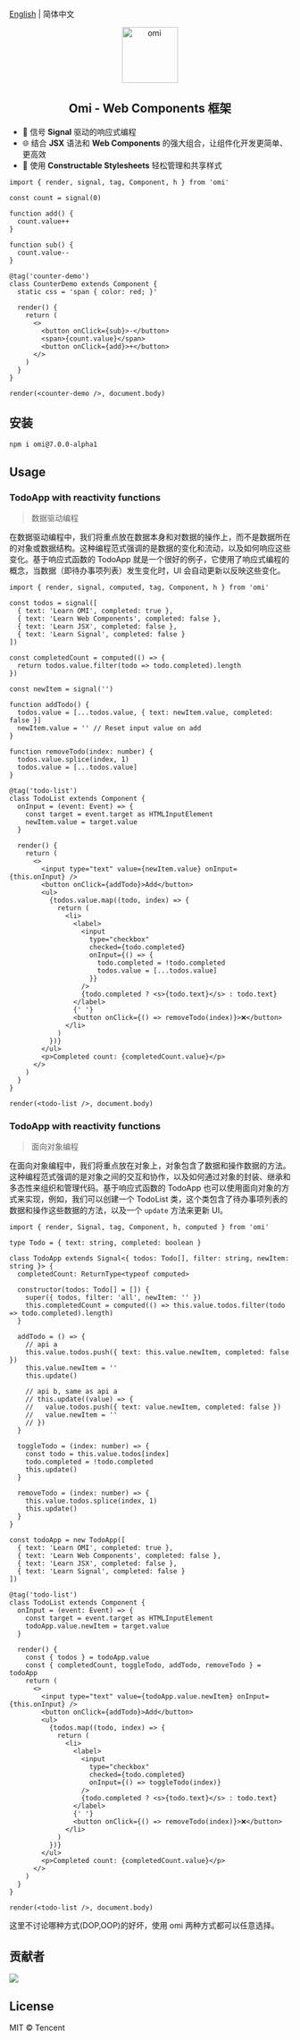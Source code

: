 [English](./README.md) | 简体中文 

<p align="center"><img src="https://tencent.github.io/omi/assets/logo.svg" alt="omi" width="100"/></p>
<h2 align="center">Omi - Web Components 框架</h2>

- 📶 信号 **Signal** 驱动的响应式编程
- 🌐 结合 **JSX** 语法和 **Web Components** 的强大组合，让组件化开发更简单、更高效
- 💒 使用 **Constructable Stylesheets** 轻松管理和共享样式

```tsx
import { render, signal, tag, Component, h } from 'omi'

const count = signal(0)

function add() {
  count.value++
}

function sub() {
  count.value--
}

@tag('counter-demo')
class CounterDemo extends Component {
  static css = 'span { color: red; }'

  render() {
    return (
      <>
        <button onClick={sub}>-</button>
        <span>{count.value}</span>
        <button onClick={add}>+</button>
      </>
    )
  }
}

render(<counter-demo />, document.body)
```


## 安装

```bash
npm i omi@7.0.0-alpha1
```


## Usage

### TodoApp with reactivity functions

> 数据驱动编程

在数据驱动编程中，我们将重点放在数据本身和对数据的操作上，而不是数据所在的对象或数据结构。这种编程范式强调的是数据的变化和流动，以及如何响应这些变化。基于响应式函数的 TodoApp 就是一个很好的例子，它使用了响应式编程的概念，当数据（即待办事项列表）发生变化时，UI 会自动更新以反映这些变化。


```tsx
import { render, signal, computed, tag, Component, h } from 'omi'

const todos = signal([
  { text: 'Learn OMI', completed: true },
  { text: 'Learn Web Components', completed: false },
  { text: 'Learn JSX', completed: false },
  { text: 'Learn Signal', completed: false }
])

const completedCount = computed(() => {
  return todos.value.filter(todo => todo.completed).length
})

const newItem = signal('')

function addTodo() {
  todos.value = [...todos.value, { text: newItem.value, completed: false }]
  newItem.value = '' // Reset input value on add
}

function removeTodo(index: number) {
  todos.value.splice(index, 1)
  todos.value = [...todos.value]
}

@tag('todo-list')
class TodoList extends Component {
  onInput = (event: Event) => {
    const target = event.target as HTMLInputElement
    newItem.value = target.value
  }

  render() {
    return (
      <>
        <input type="text" value={newItem.value} onInput={this.onInput} />
        <button onClick={addTodo}>Add</button>
        <ul>
          {todos.value.map((todo, index) => {
            return (
              <li>
                <label>
                  <input
                    type="checkbox"
                    checked={todo.completed}
                    onInput={() => {
                      todo.completed = !todo.completed
                      todos.value = [...todos.value]
                    }}
                  />
                  {todo.completed ? <s>{todo.text}</s> : todo.text}
                </label>
                {' '}
                <button onClick={() => removeTodo(index)}>❌</button>
              </li>
            )
          })}
        </ul>
        <p>Completed count: {completedCount.value}</p>
      </>
    )
  }
}

render(<todo-list />, document.body)
```


### TodoApp with reactivity functions

> 面向对象编程

在面向对象编程中，我们将重点放在对象上，对象包含了数据和操作数据的方法。这种编程范式强调的是对象之间的交互和协作，以及如何通过对象的封装、继承和多态性来组织和管理代码。基于响应式函数的 TodoApp 也可以使用面向对象的方式来实现，例如，我们可以创建一个 TodoList 类，这个类包含了待办事项列表的数据和操作这些数据的方法，以及一个 `update` 方法来更新 UI。



```tsx
import { render, Signal, tag, Component, h, computed } from 'omi'

type Todo = { text: string, completed: boolean }

class TodoApp extends Signal<{ todos: Todo[], filter: string, newItem: string }> {
  completedCount: ReturnType<typeof computed>

  constructor(todos: Todo[] = []) {
    super({ todos, filter: 'all', newItem: '' })
    this.completedCount = computed(() => this.value.todos.filter(todo => todo.completed).length)
  }

  addTodo = () => {
    // api a
    this.value.todos.push({ text: this.value.newItem, completed: false })
    this.value.newItem = ''
    this.update()

    // api b, same as api a
    // this.update((value) => {
    //   value.todos.push({ text: value.newItem, completed: false })
    //   value.newItem = ''
    // })
  }

  toggleTodo = (index: number) => {
    const todo = this.value.todos[index]
    todo.completed = !todo.completed
    this.update()
  }

  removeTodo = (index: number) => {
    this.value.todos.splice(index, 1)
    this.update()
  }
}

const todoApp = new TodoApp([
  { text: 'Learn OMI', completed: true },
  { text: 'Learn Web Components', completed: false },
  { text: 'Learn JSX', completed: false },
  { text: 'Learn Signal', completed: false }
])

@tag('todo-list')
class TodoList extends Component {
  onInput = (event: Event) => {
    const target = event.target as HTMLInputElement
    todoApp.value.newItem = target.value
  }

  render() {
    const { todos } = todoApp.value
    const { completedCount, toggleTodo, addTodo, removeTodo } = todoApp
    return (
      <>
        <input type="text" value={todoApp.value.newItem} onInput={this.onInput} />
        <button onClick={addTodo}>Add</button>
        <ul>
          {todos.map((todo, index) => {
            return (
              <li>
                <label>
                  <input
                    type="checkbox"
                    checked={todo.completed}
                    onInput={() => toggleTodo(index)}
                  />
                  {todo.completed ? <s>{todo.text}</s> : todo.text}
                </label>
                {' '}
                <button onClick={() => removeTodo(index)}>❌</button>
              </li>
            )
          })}
        </ul>
        <p>Completed count: {completedCount.value}</p>
      </>
    )
  }
}

render(<todo-list />, document.body)
```

这里不讨论哪种方式(DOP,OOP)的好坏，使用 omi 两种方式都可以任意选择。


## 贡献者

<a href="https://github.com/Tencent/omi/graphs/contributors">
  <img src="https://contrib.rocks/image?repo=Tencent/omi" />
</a>

## License

MIT © Tencent
